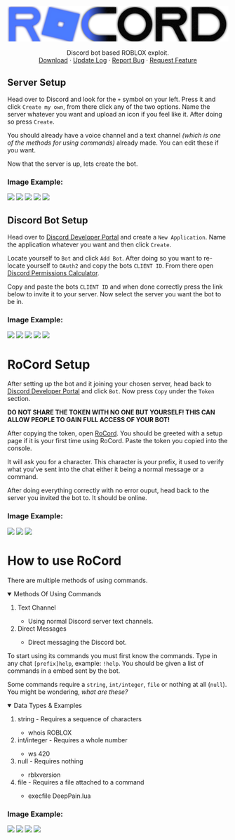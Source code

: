 <p align="center">
  <a>
    <img src="https://raw.githubusercontent.com/Shade-Productions/RoCord/main/Config/RoCordText.png" alt="Logo">
  </a>

  <p align="center">
    Discord bot based ROBLOX exploit.
    <br />
    <a href="https://github.com/Shade-Productions/RoCord/raw/main/Download/RoCord.exe">Download</a>
    ·
    <a href="https://github.com/Shade-Productions/RoCord/blob/main/Download/README.md">Update Log</a>
    ·
    <a href="https://github.com/Shade-Productions/RoCord/issues">Report Bug</a>
    ·
    <a href="https://github.com/Shade-Productions/RoCord/issues">Request Feature</a>
  </p>
</p>

## Server Setup
Head over to Discord and look for the `+` symbol on your left. Press it and click `Create my own`, from there click any of the two options. Name the server whatever you want and upload an icon if you feel like it. After doing so press `Create`.

You should already have a voice channel and a text channel *(which is one of the methods for using commands)* already made. You can edit these if you want. 

Now that the server is up, lets create the bot.

### Image Example:
<img src="https://cdn.discordapp.com/attachments/897521871271100466/918171590351552642/x7TZ9UqX.png">
<img src="https://cdn.discordapp.com/attachments/897521871271100466/918171734564306944/ZslYkVqz.png">
<img src="https://cdn.discordapp.com/attachments/897521871271100466/918171961295786084/dmfDL8MQ.png">
<img src="https://cdn.discordapp.com/attachments/897521871271100466/918172066249838612/unknown.png">
<img src="https://cdn.discordapp.com/attachments/897521871271100466/918172336782450769/dRnQRpTO.png">

## Discord Bot Setup
Head over to [Discord Developer Portal](https://discord.com/developers/applications) and create a `New Application`. Name the application whatever you want and then click `Create`. 

Locate yourself to `Bot` and click `Add Bot`. After doing so you want to re-locate yourself to `OAuth2` and copy the bots `CLIENT ID`. From there open [Discord Permissions Calculator](https://discordapi.com/permissions.html). 

Copy and paste the bots `CLIENT ID` and when done correctly press the link below to invite it to your server. Now select the server you want the bot to be in.

### Image Example:
<img src=https://cdn.discordapp.com/attachments/901493096834019409/917102128240140328/xpVcf2hk.png>
<img src=https://cdn.discordapp.com/attachments/901493096834019409/917102445639901214/unknown.png>
<img src=https://cdn.discordapp.com/attachments/901493096834019409/917102869906350130/vZDPDxmZ.png>
<img src=https://cdn.discordapp.com/attachments/901493096834019409/917104383911690260/fK6KRlY3.png>
<img src=https://cdn.discordapp.com/attachments/901493096834019409/917105640147681330/KWCwxDrV.png>

# RoCord Setup
After setting up the bot and it joining your chosen server, head back to [Discord Developer Portal](https://discord.com/developers/applications) and click `Bot`. Now press `Copy` under the `Token` section. 

**DO NOT SHARE THE TOKEN WITH NO ONE BUT YOURSELF! THIS CAN ALLOW PEOPLE TO GAIN FULL ACCESS OF YOUR BOT!** 

After copying the token, open [RoCord](https://github.com/Shade-Productions/RoCord/raw/main/Download/RoCord.exe). You should be greeted with a setup page if it is your first time using RoCord. Paste the token you copied into the console.

It will ask you for a character. This character is your prefix, it used to verify what you've sent into the chat either it being a normal message or a command.

After doing everything correctly with no error ouput, head back to the server you invited the bot to. It should be online.

### Image Example:
<img src="https://cdn.discordapp.com/attachments/917845384620040193/917856806255071333/9dPTLHHL.png">
<img src="https://cdn.discordapp.com/attachments/917845384620040193/917857266013716480/cnQhgfQP.png">
<img src="https://cdn.discordapp.com/attachments/917845384620040193/917858095701581874/uiADDBvQ.png">

# How to use RoCord
There are multiple methods of using commands.
<details open="open">
  <summary>Methods Of Using Commands</summary>
    <ol>
      <li>Text Channel</a></li>
          <ul><li><a>Using normal Discord server text channels.</a></li></ul>
      <li><a>Direct Messages</a></li>
          <ul><li><a>Direct messaging the Discord bot.</a></li></ul>
    </ol>
</details>

To start using its commands you must first know the commands. Type in any chat `[prefix]help`, example: `!help`. You should be given a list of commands in a embed sent by the bot.

Some commands require a `string`, `int/integer`, `file` or nothing at all (`null`). You might be wondering, *what are these?*

<details open="open">
  <summary>Data Types & Examples</summary>
    <ol>
      <li><a>string - Requires a sequence of characters</a></li>
          <ul><li><a>whois ROBLOX</a></li></ul>
      <li><a>int/integer - Requires a whole number</a></li>
          <ul><li><a>ws 420</a></li></ul>
      <li><a>null - Requires nothing</a></li>
          <ul><li><a>rblxversion</a></li></ul>
      <li><a>file - Requires a file attached to a command</a></li>
          <ul><li><a>execfile DeepPain.lua</a></li></ul>
    </ol>
</details>

### Image Example:
<img src="https://cdn.discordapp.com/attachments/917845384620040193/917859119233396736/s7Lo6kEf.png">
<img src="https://cdn.discordapp.com/attachments/917845384620040193/917861690022957106/pKXATGB7.png">
<img src="https://cdn.discordapp.com/attachments/917845384620040193/917859421193912350/lA2r2HGJ.png">
<img src="https://cdn.discordapp.com/attachments/917845384620040193/917861076194963567/ptrdvFqC.gif">
